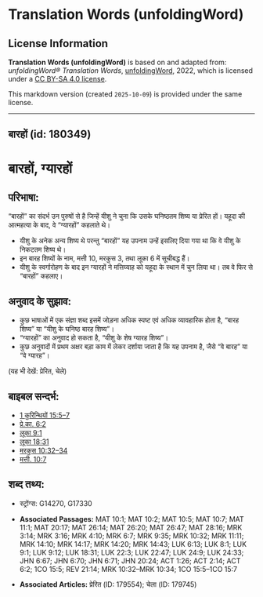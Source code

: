 # Translation Words (unfoldingWord)

## License Information

**Translation Words (unfoldingWord)** is based on and adapted from: _unfoldingWord® Translation Words_, [unfoldingWord](https://unfoldingword.org/utw), 2022, which is licensed under a [CC BY-SA 4.0 license](https://creativecommons.org/licenses/by-sa/4.0/legalcode.en).

This markdown version (created `2025-10-09`) is provided under the same license.



--------------------------------

## बारहों (id: 180349)

बारहों, ग्यारहों
================

परिभाषा:
--------

“बारहों” का संदर्भ उन पुरुषों से है जिन्हें यीशु ने चुना कि उसके घनिष्ठतम शिष्य या प्रेरित हों। यहूदा की आत्महत्या के बाद, वे “ग्यारहों” कहलाते थे।

* यीशु के अनेक अन्य शिष्य थे परन्तु “बारहों” यह उपनाम उन्हें इसलिए दिया गया था कि वे यीशु के निकटतम शिष्य थे।
* इन बारह शिष्यों के नाम, मत्ती 10, मरकुस 3, तथा लूका 6 में सूचीबद्ध हैं।
* यीशु के स्वर्गारोहण के बाद इन ग्यारहों ने मत्तिय्याह को यहूदा के स्थान में चुन लिया था। तब वे फिर से “बारहों” कहलाए।

अनुवाद के सुझाव:
----------------

* कुछ भाषाओं में एक संज्ञा शब्द इसमें जोड़ना अधिक स्पष्ट एवं अधिक व्यावहारिक होता है, “बारह शिष्य” या “यीशु के घनिष्ठ बारह शिष्य”।
* “ग्यारहों” का अनुवाद हो सकता है, “यीशु के शेष ग्यारह शिष्य”।
* कुछ अनुवादों में प्रथम अक्षर बड़ा काम में लेकर दर्शाया जाता है कि यह उपनाम है, जैसे “वे बारह” या “वे ग्यारह”।

(यह भी देखें: प्रेरित, चेले)

बाइबल सन्दर्भ:
--------------

* [1 कुरिन्थियों 15:5–7](https://ref.ly/1Cor0:0)
* [प्रे.का. 6:2](https://ref.ly/Acts6:2)
* [लूका 9:1](https://ref.ly/Luke9:1)
* [लूका 18:31](https://ref.ly/Luke18:31)
* [मरकुस 10:32–34](https://ref.ly/Mark10:32-Mark10:34)
* [मत्ती. 10:7](https://ref.ly/Matt10:7)

शब्द तथ्य:
----------

* स्ट्रोंग्स: G14270, G17330

* **Associated Passages:** MAT 10:1; MAT 10:2; MAT 10:5; MAT 10:7; MAT 11:1; MAT 20:17; MAT 26:14; MAT 26:20; MAT 26:47; MAT 28:16; MRK 3:14; MRK 3:16; MRK 4:10; MRK 6:7; MRK 9:35; MRK 10:32; MRK 11:11; MRK 14:10; MRK 14:17; MRK 14:20; MRK 14:43; LUK 6:13; LUK 8:1; LUK 9:1; LUK 9:12; LUK 18:31; LUK 22:3; LUK 22:47; LUK 24:9; LUK 24:33; JHN 6:67; JHN 6:70; JHN 6:71; JHN 20:24; ACT 1:26; ACT 2:14; ACT 6:2; 1CO 15:5; REV 21:14; MRK 10:32–MRK 10:34; 1CO 15:5–1CO 15:7
* **Associated Articles:** प्रेरित (ID: 179554); चेला (ID: 179745)

